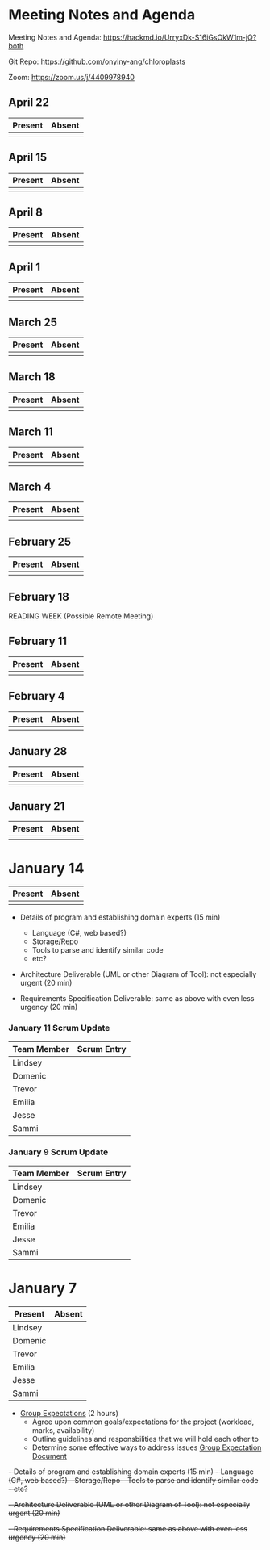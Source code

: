 Meeting Notes and Agenda
===

Meeting Notes and Agenda: https://hackmd.io/UrryxDk-S16iGsOkW1m-jQ?both

Git Repo: https://github.com/onyiny-ang/chloroplasts

Zoom: https://zoom.us/j/4409978940

## April 22
| Present | Absent |
| ------ | ----------- |
|  | |

## April 15
| Present | Absent |
| ------ | ----------- |
|  | |

## April 8
| Present | Absent |
| ------ | ----------- |
|  | |

## April 1
| Present | Absent |
| ------ | ----------- |
|  | |

## March 25
| Present | Absent |
| ------ | ----------- |
|  | |

## March 18 
| Present | Absent |
| ------ | ----------- |
|  | |

## March 11
| Present | Absent |
| ------ | ----------- |
|  | |

## March 4
| Present | Absent |
| ------ | ----------- |
|  | |

## February 25
| Present | Absent |
| ------ | ----------- |
|  | |

## February 18
READING WEEK (Possible Remote Meeting)
## February 11
| Present | Absent |
| ------ | ----------- |
|  | |

## February 4
| Present | Absent |
| ------ | ----------- |
|  | |

## January 28
| Present | Absent |
| ------ | ----------- |
|  | |

## January 21
| Present | Absent |
| ------ | ----------- |
|  | |

# January 14
| Present | Absent |
| ------ | ----------- |
|  | |

- Details of program and establishing domain experts (15 min)
    - Language (C#, web based?)
    - Storage/Repo
    - Tools to parse and identify similar code
    - etc?
- Architecture Deliverable (UML or other Diagram of Tool): not especially urgent (20 min)

- Requirements Specification Deliverable: same as above with even less urgency (20 min)


### January 11 Scrum Update 
| Team Member | Scrum Entry |
| ------ | ----------- |
| Lindsey | |
Domenic | |
Trevor | |
| Emilia | |
| Jesse | |
| Sammi | |

### January 9 Scrum Update 
| Team Member | Scrum Entry |
| ------ | ----------- |
| Lindsey | |
Domenic | |
Trevor | |
| Emilia | |
| Jesse | |
| Sammi | |

# January 7
| Present | Absent |
| ------ | ----------- |
| Lindsey | |
Domenic | |
Trevor | |
| Emilia | |
| Jesse | |
| Sammi | |


- [Group Expectations](Group-Expectations.md) (2 hours)
    - Agree upon common goals/expectations for the project (workload, marks, availability)
    - Outline guidelines and responsbilities that we will hold each other to
    - Determine some effective ways to address issues
    [Group Expectation Document](guidelines.md)
    
~~- Details of program and establishing domain experts (15 min)
    - Language (C#, web based?)
    - Storage/Repo
    - Tools to parse and identify similar code
    - etc?~~

~~- Architecture Deliverable (UML or other Diagram of Tool): not especially urgent (20 min)~~

~~- Requirements Specification Deliverable: same as above with even less urgency (20 min)~~

